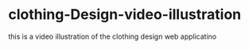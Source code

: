 # clothing-Design-video-illustration
this is a video illustration of the clothing design web applicatino

